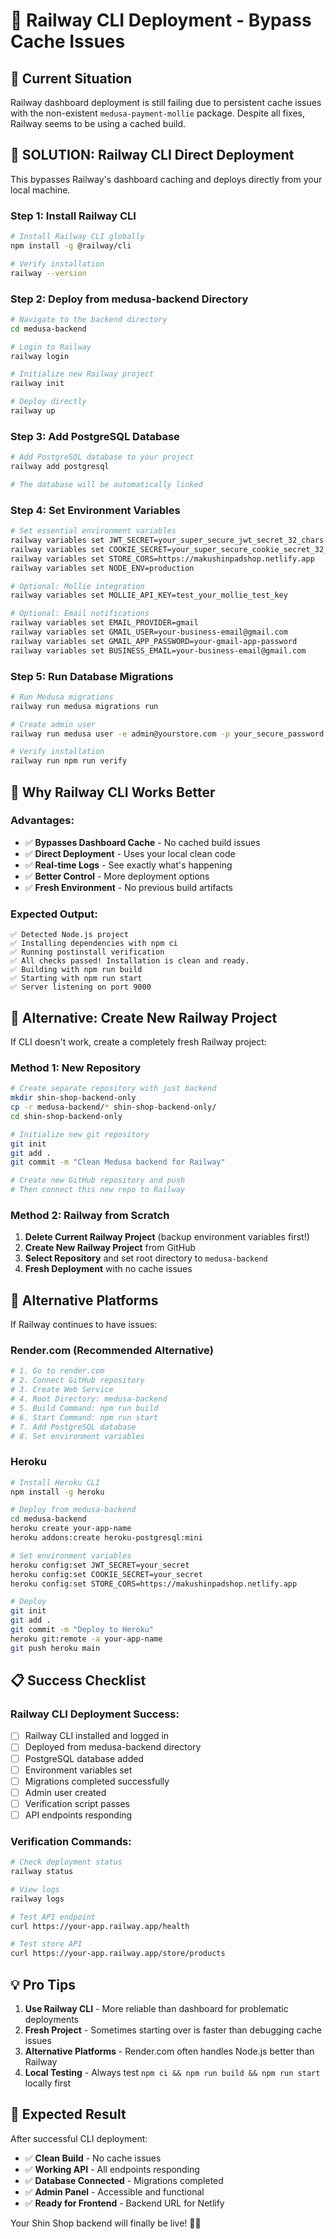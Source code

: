 # 🚂 Railway CLI Deployment - Bypass Cache Issues

## 🚨 **Current Situation**

Railway dashboard deployment is still failing due to persistent cache issues with the non-existent `medusa-payment-mollie` package. Despite all fixes, Railway seems to be using a cached build.

## 🎯 **SOLUTION: Railway CLI Direct Deployment**

This bypasses Railway's dashboard caching and deploys directly from your local machine.

### **Step 1: Install Railway CLI**

```bash
# Install Railway CLI globally
npm install -g @railway/cli

# Verify installation
railway --version
```

### **Step 2: Deploy from medusa-backend Directory**

```bash
# Navigate to the backend directory
cd medusa-backend

# Login to Railway
railway login

# Initialize new Railway project
railway init

# Deploy directly
railway up
```

### **Step 3: Add PostgreSQL Database**

```bash
# Add PostgreSQL database to your project
railway add postgresql

# The database will be automatically linked
```

### **Step 4: Set Environment Variables**

```bash
# Set essential environment variables
railway variables set JWT_SECRET=your_super_secure_jwt_secret_32_chars
railway variables set COOKIE_SECRET=your_super_secure_cookie_secret_32_chars
railway variables set STORE_CORS=https://makushinpadshop.netlify.app
railway variables set NODE_ENV=production

# Optional: Mollie integration
railway variables set MOLLIE_API_KEY=test_your_mollie_test_key

# Optional: Email notifications
railway variables set EMAIL_PROVIDER=gmail
railway variables set GMAIL_USER=your-business-email@gmail.com
railway variables set GMAIL_APP_PASSWORD=your-gmail-app-password
railway variables set BUSINESS_EMAIL=your-business-email@gmail.com
```

### **Step 5: Run Database Migrations**

```bash
# Run Medusa migrations
railway run medusa migrations run

# Create admin user
railway run medusa user -e admin@yourstore.com -p your_secure_password

# Verify installation
railway run npm run verify
```

## 🎯 **Why Railway CLI Works Better**

### **Advantages:**
- ✅ **Bypasses Dashboard Cache** - No cached build issues
- ✅ **Direct Deployment** - Uses your local clean code
- ✅ **Real-time Logs** - See exactly what's happening
- ✅ **Better Control** - More deployment options
- ✅ **Fresh Environment** - No previous build artifacts

### **Expected Output:**
```
✅ Detected Node.js project
✅ Installing dependencies with npm ci
✅ Running postinstall verification
✅ All checks passed! Installation is clean and ready.
✅ Building with npm run build
✅ Starting with npm run start
✅ Server listening on port 9000
```

## 🔧 **Alternative: Create New Railway Project**

If CLI doesn't work, create a completely fresh Railway project:

### **Method 1: New Repository**

```bash
# Create separate repository with just backend
mkdir shin-shop-backend-only
cp -r medusa-backend/* shin-shop-backend-only/
cd shin-shop-backend-only

# Initialize new git repository
git init
git add .
git commit -m "Clean Medusa backend for Railway"

# Create new GitHub repository and push
# Then connect this new repo to Railway
```

### **Method 2: Railway from Scratch**

1. **Delete Current Railway Project** (backup environment variables first!)
2. **Create New Railway Project** from GitHub
3. **Select Repository** and set root directory to `medusa-backend`
4. **Fresh Deployment** with no cache issues

## 🚀 **Alternative Platforms**

If Railway continues to have issues:

### **Render.com (Recommended Alternative)**

```bash
# 1. Go to render.com
# 2. Connect GitHub repository
# 3. Create Web Service
# 4. Root Directory: medusa-backend
# 5. Build Command: npm run build
# 6. Start Command: npm run start
# 7. Add PostgreSQL database
# 8. Set environment variables
```

### **Heroku**

```bash
# Install Heroku CLI
npm install -g heroku

# Deploy from medusa-backend
cd medusa-backend
heroku create your-app-name
heroku addons:create heroku-postgresql:mini

# Set environment variables
heroku config:set JWT_SECRET=your_secret
heroku config:set COOKIE_SECRET=your_secret
heroku config:set STORE_CORS=https://makushinpadshop.netlify.app

# Deploy
git init
git add .
git commit -m "Deploy to Heroku"
heroku git:remote -a your-app-name
git push heroku main
```

## 📋 **Success Checklist**

### **Railway CLI Deployment Success:**
- [ ] Railway CLI installed and logged in
- [ ] Deployed from medusa-backend directory
- [ ] PostgreSQL database added
- [ ] Environment variables set
- [ ] Migrations completed successfully
- [ ] Admin user created
- [ ] Verification script passes
- [ ] API endpoints responding

### **Verification Commands:**
```bash
# Check deployment status
railway status

# View logs
railway logs

# Test API endpoint
curl https://your-app.railway.app/health

# Test store API
curl https://your-app.railway.app/store/products
```

## 💡 **Pro Tips**

1. **Use Railway CLI** - More reliable than dashboard for problematic deployments
2. **Fresh Project** - Sometimes starting over is faster than debugging cache issues
3. **Alternative Platforms** - Render.com often handles Node.js better than Railway
4. **Local Testing** - Always test `npm ci && npm run build && npm run start` locally first

## 🎉 **Expected Result**

After successful CLI deployment:
- ✅ **Clean Build** - No cache issues
- ✅ **Working API** - All endpoints responding
- ✅ **Database Connected** - Migrations completed
- ✅ **Admin Panel** - Accessible and functional
- ✅ **Ready for Frontend** - Backend URL for Netlify

Your Shin Shop backend will finally be live! 🚂✨
